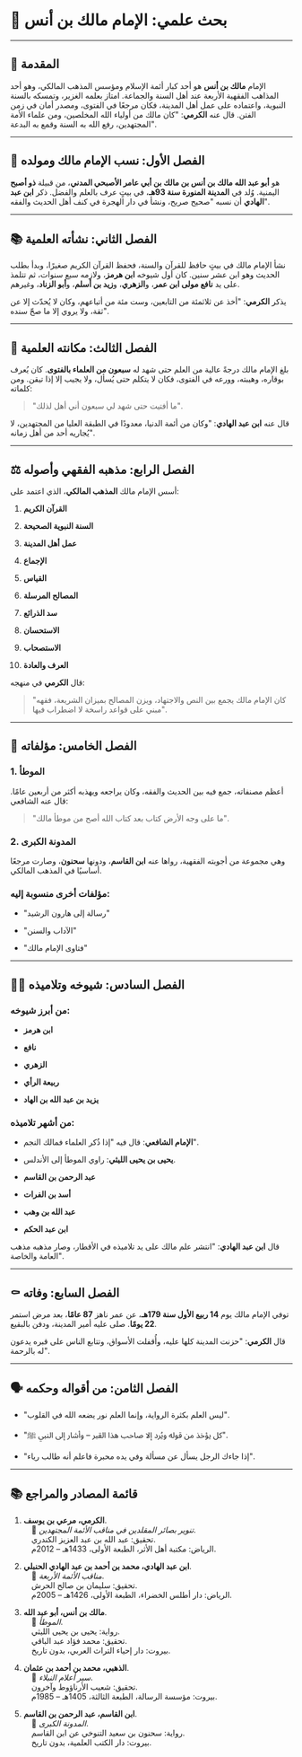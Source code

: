 # 📘 بحث علمي: الإمام مالك بن أنس

---

## 📌 المقدمة

الإمام **مالك بن أنس** هو أحد كبار أئمة الإسلام ومؤسس المذهب المالكي، وهو أحد المذاهب الفقهية الأربعة عند أهل السنة والجماعة. امتاز بعلمه الغزير، وتمسكه بالسنة النبوية، واعتماده على عمل أهل المدينة، فكان مرجعًا في الفتوى، ومصدر أمان في زمن الفتن. قال عنه **الكرمي**: "كان مالك من أولياء الله المخلصين، ومن علماء الأمة المجتهدين، رفع الله به السنة وقمع به البدعة".

---

## 📖 الفصل الأول: نسب الإمام مالك ومولده

هو **أبو عبد الله مالك بن أنس بن مالك بن أبي عامر الأصبحي المدني**، من قبيلة **ذو أصبح** اليمنية. وُلد في **المدينة المنورة سنة 93هـ**، في بيتٍ عرف بالعلم والفضل. ذكر **ابن عبد الهادي** أن نسبه "صحيح صريح، ونشأ في دار الهجرة في كنف أهل الحديث والفقه".

---

## 📚 الفصل الثاني: نشأته العلمية

نشأ الإمام مالك في بيتٍ حافظ للقرآن والسنة، فحفظ القرآن الكريم صغيرًا، وبدأ بطلب الحديث وهو ابن عشر سنين. كان أول شيوخه **ابن هرمز**، ولازمه سبع سنوات، ثم تتلمذ على يد **نافع مولى ابن عمر**، و**الزهري**، و**زيد بن أسلم**، و**أبو الزناد**، وغيرهم.

يذكر **الكرمي**: "أخذ عن ثلاثمئة من التابعين، وست مئة من أتباعهم، وكان لا يُحدّث إلا عن ثقة، ولا يروي إلا ما صحّ سنده".

---

## 🧠 الفصل الثالث: مكانته العلمية

بلغ الإمام مالك درجةً عالية من العلم حتى شهد له **سبعون من العلماء بالفتوى**. كان يُعرف بوقاره، وهيبته، وورعه في الفتوى، فكان لا يتكلم حتى يُسأل، ولا يجيب إلا إذا تيقن. ومن كلماته:

> "ما أفتيت حتى شهد لي سبعون أني أهل لذلك".

قال عنه **ابن عبد الهادي**: "وكان من أئمة الدنيا، معدودًا في الطبقة العليا من المجتهدين، لا يُجاريه أحد من أهل زمانه".

---

## ⚖️ الفصل الرابع: مذهبه الفقهي وأصوله

أسس الإمام مالك **المذهب المالكي**، الذي اعتمد على:

1. **القرآن الكريم**
    
2. **السنة النبوية الصحيحة**
    
3. **عمل أهل المدينة**
    
4. **الإجماع**
    
5. **القياس**
    
6. **المصالح المرسلة**
    
7. **سد الذرائع**
    
8. **الاستحسان**
    
9. **الاستصحاب**
    
10. **العرف والعادة**
    

قال **الكرمي** في منهجه:

> "كان الإمام مالك يجمع بين النص والاجتهاد، ويزن المصالح بميزان الشريعة، فقهه مبني على قواعد راسخة لا اضطراب فيها".

---

## 📘 الفصل الخامس: مؤلفاته

### 1. **الموطأ**

أعظم مصنفاته، جمع فيه بين الحديث والفقه، وكان يراجعه ويهذبه أكثر من أربعين عامًا. قال عنه الشافعي:

> "ما على وجه الأرض كتاب بعد كتاب الله أصح من موطأ مالك".

### 2. **المدونة الكبرى**

وهي مجموعة من أجوبته الفقهية، رواها عنه **ابن القاسم**، ودونها **سحنون**، وصارت مرجعًا أساسيًا في المذهب المالكي.

### مؤلفات أخرى منسوبة إليه:

- "رسالة إلى هارون الرشيد"
    
- "الآداب والسنن"
    
- "فتاوى الإمام مالك"
    

---

## 👨‍🏫 الفصل السادس: شيوخه وتلاميذه

### من أبرز شيوخه:

- **ابن هرمز**
    
- **نافع**
    
- **الزهري**
    
- **ربيعة الرأي**
    
- **يزيد بن عبد الله بن الهاد**
    

### من أشهر تلاميذه:

- **الإمام الشافعي**: قال فيه "إذا ذُكر العلماء فمالك النجم".
    
- **يحيى بن يحيى الليثي**: راوي الموطأ إلى الأندلس.
    
- **عبد الرحمن بن القاسم**
    
- **أسد بن الفرات**
    
- **عبد الله بن وهب**
    
- **ابن عبد الحكم**
    

قال **ابن عبد الهادي**: "انتشر علم مالك على يد تلاميذه في الأقطار، وصار مذهبه مذهب العامة والخاصة".

---

## ⚰️ الفصل السابع: وفاته

توفي الإمام مالك يوم **14 ربيع الأول سنة 179هـ**، عن عمر ناهز **87 عامًا**، بعد مرض استمر **22 يومًا**. صلى عليه أمير المدينة، ودفن بالبقيع.

قال **الكرمي**: "حزنت المدينة كلها عليه، وأُقفلت الأسواق، وتتابع الناس على قبره يدعون له بالرحمة".

---

## 🗣️ الفصل الثامن: من أقواله وحكمه

- "ليس العلم بكثرة الرواية، وإنما العلم نور يضعه الله في القلوب".
    
- "كل يؤخذ من قوله ويُرد إلا صاحب هذا القبر – وأشار إلى النبي ﷺ".
    
- "إذا جاءك الرجل يسأل عن مسألة وفي يده محبرة فاعلم أنه طالب رياء".
    

---

## 📚 قائمة المصادر والمراجع

1. **الكرمي، مرعي بن يوسف**.  
      📘 _تنوير بصائر المقلدين في مناقب الأئمة المجتهدين_.  
      تحقيق: عبد الله بن عبد العزيز الكندري.  
      الرياض: مكتبة أهل الأثر، الطبعة الأولى، 1433هـ – 2012م.
    
2. **ابن عبد الهادي، محمد بن أحمد بن عبد الهادي الحنبلي**.  
      📘 _مناقب الأئمة الأربعة_.  
      تحقيق: سليمان بن صالح الحرش.  
      الرياض: دار أطلس الخضراء، الطبعة الأولى، 1426هـ – 2005م.
    
3. **مالك بن أنس، أبو عبد الله**.  
      📘 _الموطأ_.  
      رواية: يحيى بن يحيى الليثي.  
      تحقيق: محمد فؤاد عبد الباقي.  
      بيروت: دار إحياء التراث العربي، بدون تاريخ.
    
4. **الذهبي، محمد بن أحمد بن عثمان**.  
      📘 _سير أعلام النبلاء_.  
      تحقيق: شعيب الأرناؤوط وآخرون.  
      بيروت: مؤسسة الرسالة، الطبعة الثالثة، 1405هـ – 1985م.
    
5. **ابن القاسم، عبد الرحمن بن القاسم**.  
      📘 _المدونة الكبرى_.  
      رواية: سحنون بن سعيد التنوخي عن ابن القاسم.  
      بيروت: دار الكتب العلمية، بدون تاريخ.